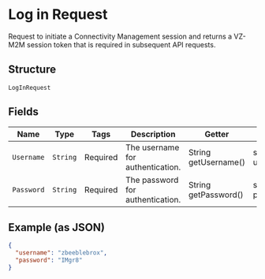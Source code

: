 
# Log in Request

Request to initiate a Connectivity Management session and returns a VZ-M2M session token that is required in subsequent API requests.

## Structure

`LogInRequest`

## Fields

| Name | Type | Tags | Description | Getter | Setter |
|  --- | --- | --- | --- | --- | --- |
| `Username` | `String` | Required | The username for authentication. | String getUsername() | setUsername(String username) |
| `Password` | `String` | Required | The password for authentication. | String getPassword() | setPassword(String password) |

## Example (as JSON)

```json
{
  "username": "zbeeblebrox",
  "password": "IMgr8"
}
```

